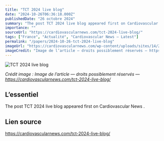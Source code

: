 ```yaml
---
title: "TCT 2024 live blog"
date: "2024-10-26T06:36:18.000Z"
publishedDate: "26 octobre 2024"
summary: "The post TCT 2024 live blog appeared first on Cardiovascular News ."
importance: ""
sourceUrl: "https://cardiovascularnews.com/tct-2024-live-blog/"
tags: ["France", "Actualité", "Cardiovascular News — Latest"]
permalink: "/papers/2024-10-26-tct-2024-live-blog"
imageUrl: "https://cardiovascularnews.com/wp-content/uploads/sites/14/2024/10/IMG_2344-scaled.jpg"
imageCredit: "Image de l’article — droits possiblement réservés — https://cardiovascularnews.com/tct-2024-live-blog/"
---
```


![TCT 2024 live blog](https://cardiovascularnews.com/wp-content/uploads/sites/14/2024/10/IMG_2344-scaled.jpg)

*Crédit image : Image de l’article — droits possiblement réservés — https://cardiovascularnews.com/tct-2024-live-blog/*

## L’essentiel

The post TCT 2024 live blog appeared first on Cardiovascular News .

## Lien source

https://cardiovascularnews.com/tct-2024-live-blog/
